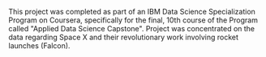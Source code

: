This project was completed as part of an IBM Data Science Specialization Program on Coursera, specifically for the final, 10th course of the
Program called "Applied Data Science Capstone". Project was concentrated on the data regarding Space X and their revolutionary work involving
rocket launches (Falcon).
